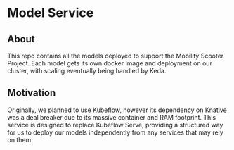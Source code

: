 # Model Service
## About
This repo contains all the models deployed to support the Mobility Scooter Project. Each model gets its own docker image and deployment on our cluster, with scaling eventually being handled by Keda.

## Motivation
Originally, we planned to use [Kubeflow](https://www.kubeflow.org/), however its dependency on [Knative](https://knative.dev/docs/) was a deal breaker due to its massive container and RAM footprint. This service is designed to replace Kubeflow Serve, providing a structured way for us to deploy our models independently from any services that may rely on them.